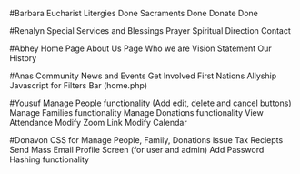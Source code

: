 #Barbara
Eucharist
Litergies Done
Sacraments Done
Donate Done

#Renalyn
Special Services and Blessings
Prayer
Spiritual Direction
Contact


#Abhey
Home Page
About Us Page
Who we are
Vision Statement
Our History


#Anas
Community
News and Events
Get Involved
First Nations Allyship
Javascript for Filters Bar (home.php)

#Yousuf
Manage People functionality (Add edit, delete and cancel buttons)
Manage Families functionality
Manage Donations functionality
View Attendance 
Modify Zoom Link
Modify Calendar


#Donavon
CSS for Manage People, Family, Donations
Issue Tax Reciepts
Send Mass Email
Profile Screen (for user and admin)
Add Password Hashing functionality




